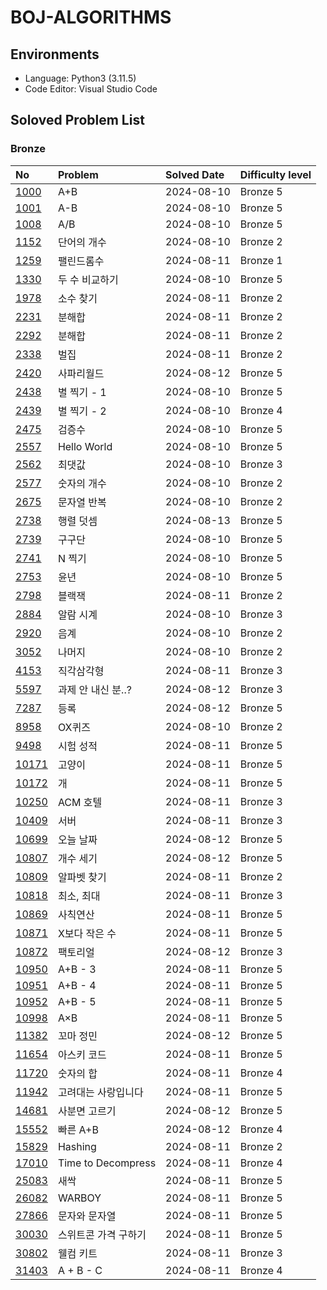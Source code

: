 # BOJ-ALGORITHMS

## Environments

- Language: Python3 (3.11.5)
- Code Editor: Visual Studio Code

## Soloved Problem List

### Bronze

| **No**                                                                               | **Problem**          | **Solved Date** | **Difficulty level** |
| :----------------------------------------------------------------------------------- | :------------------- | :-------------- | :------------------- |
| [1000](https://github.com/esaitchkim/boj-algorithms/blob/main/python3/0/1/1000.py)   | A+B                  | 2024-08-10      | Bronze 5             |
| [1001](https://github.com/esaitchkim/boj-algorithms/blob/main/python3/0/1/1001.py)   | A-B                  | 2024-08-10      | Bronze 5             |
| [1008](https://github.com/esaitchkim/boj-algorithms/blob/main/python3/0/1/1008.py)   | A/B                  | 2024-08-10      | Bronze 5             |
| [1152](https://github.com/esaitchkim/boj-algorithms/blob/main/python3/0/1/1152.py)   | 단어의 개수          | 2024-08-10      | Bronze 2             |
| [1259](https://github.com/esaitchkim/boj-algorithms/blob/main/python3/0/1/1259.py)   | 팰린드롬수           | 2024-08-11      | Bronze 1             |
| [1330](https://github.com/esaitchkim/boj-algorithms/blob/main/python3/0/1/1330.py)   | 두 수 비교하기       | 2024-08-10      | Bronze 5             |
| [1978](https://github.com/esaitchkim/boj-algorithms/blob/main/python3/0/1/1978.py)   | 소수 찾기            | 2024-08-11      | Bronze 2             |
| [2231](https://github.com/esaitchkim/boj-algorithms/blob/main/python3/0/2/2231.py)   | 분해합               | 2024-08-11      | Bronze 2             |
| [2292](https://github.com/esaitchkim/boj-algorithms/blob/main/python3/0/2/2231.py)   | 분해합               | 2024-08-11      | Bronze 2             |
| [2338](https://github.com/esaitchkim/boj-algorithms/blob/main/python3/0/2/2292.py)   | 벌집                 | 2024-08-11      | Bronze 2             |
| [2420](https://github.com/esaitchkim/boj-algorithms/blob/main/python3/0/2/2420.py)   | 사파리월드           | 2024-08-12      | Bronze 5             |
| [2438](https://github.com/esaitchkim/boj-algorithms/blob/main/python3/0/2/2438.py)   | 별 찍기 - 1          | 2024-08-10      | Bronze 5             |
| [2439](https://github.com/esaitchkim/boj-algorithms/blob/main/python3/0/2/2439.py)   | 별 찍기 - 2          | 2024-08-10      | Bronze 4             |
| [2475](https://github.com/esaitchkim/boj-algorithms/blob/main/python3/0/2/2475.py)   | 검증수               | 2024-08-10      | Bronze 5             |
| [2557](https://github.com/esaitchkim/boj-algorithms/blob/main/python3/0/2/2557.py)   | Hello World          | 2024-08-10      | Bronze 5             |
| [2562](https://github.com/esaitchkim/boj-algorithms/blob/main/python3/0/2/2562.py)   | 최댓값               | 2024-08-10      | Bronze 3             |
| [2577](https://github.com/esaitchkim/boj-algorithms/blob/main/python3/0/2/2577.py)   | 숫자의 개수          | 2024-08-10      | Bronze 2             |
| [2675](https://github.com/esaitchkim/boj-algorithms/blob/main/python3/0/2/2675.py)   | 문자열 반복          | 2024-08-10      | Bronze 2             |
| [2738](https://github.com/esaitchkim/boj-algorithms/blob/main/python3/0/2/2738.py)   | 행렬 덧셈            | 2024-08-13      | Bronze 5             |
| [2739](https://github.com/esaitchkim/boj-algorithms/blob/main/python3/0/2/2739.py)   | 구구단               | 2024-08-10      | Bronze 5             |
| [2741](https://github.com/esaitchkim/boj-algorithms/blob/main/python3/0/2/2741.py)   | N 찍기               | 2024-08-10      | Bronze 5             |
| [2753](https://github.com/esaitchkim/boj-algorithms/blob/main/python3/0/2/2753.py)   | 윤년                 | 2024-08-10      | Bronze 5             |
| [2798](https://github.com/esaitchkim/boj-algorithms/blob/main/python3/0/2/2798.py)   | 블랙잭               | 2024-08-11      | Bronze 2             |
| [2884](https://github.com/esaitchkim/boj-algorithms/blob/main/python3/0/2/2884.py)   | 알람 시계            | 2024-08-10      | Bronze 3             |
| [2920](https://github.com/esaitchkim/boj-algorithms/blob/main/python3/0/2/2920.py)   | 음계                 | 2024-08-10      | Bronze 2             |
| [3052](https://github.com/esaitchkim/boj-algorithms/blob/main/python3/0/3/3052.py)   | 나머지               | 2024-08-10      | Bronze 2             |
| [4153](https://github.com/esaitchkim/boj-algorithms/blob/main/python3/0/4/4153.py)   | 직각삼각형           | 2024-08-11      | Bronze 3             |
| [5597](https://github.com/esaitchkim/boj-algorithms/blob/main/python3/0/5/5597.py)   | 과제 안 내신 분..?   | 2024-08-12      | Bronze 3             |
| [7287](https://github.com/esaitchkim/boj-algorithms/blob/main/python3/0/7/7287.py)   | 등록                 | 2024-08-12      | Bronze 5             |
| [8958](https://github.com/esaitchkim/boj-algorithms/blob/main/python3/0/8/8958.py)   | OX퀴즈               | 2024-08-10      | Bronze 2             |
| [9498](https://github.com/esaitchkim/boj-algorithms/blob/main/python3/0/9/9498.py)   | 시험 성적            | 2024-08-11      | Bronze 5             |
| [10171](https://github.com/esaitchkim/boj-algorithms/blob/main/python3/1/0/10171.py) | 고양이               | 2024-08-11      | Bronze 5             |
| [10172](https://github.com/esaitchkim/boj-algorithms/blob/main/python3/1/0/10172.py) | 개                   | 2024-08-11      | Bronze 5             |
| [10250](https://github.com/esaitchkim/boj-algorithms/blob/main/python3/1/0/10250.py) | ACM 호텔             | 2024-08-11      | Bronze 3             |
| [10409](https://github.com/esaitchkim/boj-algorithms/blob/main/python3/1/0/10409.py) | 서버                 | 2024-08-11      | Bronze 3             |
| [10699](https://github.com/esaitchkim/boj-algorithms/blob/main/python3/1/0/10699.py) | 오늘 날짜            | 2024-08-12      | Bronze 5             |
| [10807](https://github.com/esaitchkim/boj-algorithms/blob/main/python3/1/0/10807.py) | 개수 세기            | 2024-08-12      | Bronze 5             |
| [10809](https://github.com/esaitchkim/boj-algorithms/blob/main/python3/1/0/10809.py) | 알파벳 찾기          | 2024-08-11      | Bronze 2             |
| [10818](https://github.com/esaitchkim/boj-algorithms/blob/main/python3/1/0/10818.py) | 최소, 최대           | 2024-08-11      | Bronze 3             |
| [10869](https://github.com/esaitchkim/boj-algorithms/blob/main/python3/1/0/10869.py) | 사칙연산             | 2024-08-11      | Bronze 5             |
| [10871](https://github.com/esaitchkim/boj-algorithms/blob/main/python3/1/0/10871.py) | X보다 작은 수        | 2024-08-11      | Bronze 5             |
| [10872](https://github.com/esaitchkim/boj-algorithms/blob/main/python3/1/0/10872.py) | 팩토리얼             | 2024-08-12      | Bronze 3             |
| [10950](https://github.com/esaitchkim/boj-algorithms/blob/main/python3/1/0/10950.py) | A+B - 3              | 2024-08-11      | Bronze 5             |
| [10951](https://github.com/esaitchkim/boj-algorithms/blob/main/python3/1/0/10951.py) | A+B - 4              | 2024-08-11      | Bronze 5             |
| [10952](https://github.com/esaitchkim/boj-algorithms/blob/main/python3/1/0/10952.py) | A+B - 5              | 2024-08-11      | Bronze 5             |
| [10998](https://github.com/esaitchkim/boj-algorithms/blob/main/python3/1/0/10998.py) | A×B                  | 2024-08-11      | Bronze 5             |
| [11382](https://github.com/esaitchkim/boj-algorithms/blob/main/python3/1/1/11382.py) | 꼬마 정민            | 2024-08-12      | Bronze 5             |
| [11654](https://github.com/esaitchkim/boj-algorithms/blob/main/python3/1/1/11654.py) | 아스키 코드          | 2024-08-11      | Bronze 5             |
| [11720](https://github.com/esaitchkim/boj-algorithms/blob/main/python3/1/1/11720.py) | 숫자의 합            | 2024-08-11      | Bronze 4             |
| [11942](https://github.com/esaitchkim/boj-algorithms/blob/main/python3/1/1/11942.py) | 고려대는 사랑입니다  | 2024-08-11      | Bronze 5             |
| [14681](https://github.com/esaitchkim/boj-algorithms/blob/main/python3/1/4/14681.py) | 사분면 고르기        | 2024-08-12      | Bronze 5             |
| [15552](https://github.com/esaitchkim/boj-algorithms/blob/main/python3/1/5/15552.py) | 빠른 A+B             | 2024-08-12      | Bronze 4             |
| [15829](https://github.com/esaitchkim/boj-algorithms/blob/main/python3/1/5/15829.py) | Hashing              | 2024-08-11      | Bronze 2             |
| [17010](https://github.com/esaitchkim/boj-algorithms/blob/main/python3/1/7/17010.py) | Time to Decompress   | 2024-08-11      | Bronze 4             |
| [25083](https://github.com/esaitchkim/boj-algorithms/blob/main/python3/2/5/25083.py) | 새싹                 | 2024-08-11      | Bronze 5             |
| [26082](https://github.com/esaitchkim/boj-algorithms/blob/main/python3/2/6/26082.py) | WARBOY               | 2024-08-11      | Bronze 5             |
| [27866](https://github.com/esaitchkim/boj-algorithms/blob/main/python3/2/7/27866.py) | 문자와 문자열        | 2024-08-11      | Bronze 5             |
| [30030](https://github.com/esaitchkim/boj-algorithms/blob/main/python3/3/0/30030.py) | 스위트콘 가격 구하기 | 2024-08-11      | Bronze 5             |
| [30802](https://github.com/esaitchkim/boj-algorithms/blob/main/python3/3/0/30802.py) | 웰컴 키트            | 2024-08-11      | Bronze 3             |
| [31403](https://github.com/esaitchkim/boj-algorithms/blob/main/python3/3/1/31403.py) | A + B - C            | 2024-08-11      | Bronze 4             |
